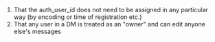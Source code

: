 1. That the auth_user_id does not need to be assigned in any particular way (by encoding or time of registration etc.)
2. That any user in a DM is treated as an "owner" and can edit anyone else's messages